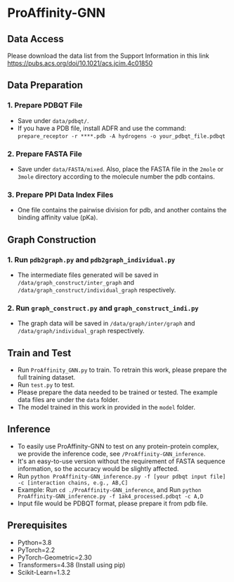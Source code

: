 # ProAffinity-GNN

## Data Access
Please download the data list from the Support Information in this link
https://pubs.acs.org/doi/10.1021/acs.jcim.4c01850

## Data Preparation

### 1. Prepare PDBQT File
- Save under `data/pdbqt/`.
- If you have a PDB file, install ADFR and use the command:
  `prepare_receptor -r ****.pdb -A hydrogens -o your_pdbqt_file.pdbqt`


### 2. Prepare FASTA File
- Save under `data/FASTA/mixed`. Also, place the FASTA file in the `2mole` or `3mole` directory according to the molecule number the pdb contains.

### 3. Prepare PPI Data Index Files
- One file contains the pairwise division for pdb, and another contains the binding affinity value (pKa).

## Graph Construction

### 1. Run `pdb2graph.py` and `pdb2graph_individual.py`
- The intermediate files generated will be saved in `/data/graph_construct/inter_graph` and `/data/graph_construct/individual_graph` respectively.

### 2. Run `graph_construct.py` and `graph_construct_indi.py`
- The graph data will be saved in `/data/graph/inter/graph` and `/data/graph/individual_graph` respectively.

## Train and Test

- Run `ProAffinity_GNN.py` to train. To retrain this work, please prepare the full training dataset.
- Run `test.py` to test.
- Please prepare the data needed to be trained or tested. The example data files are under the `data` folder.
- The model trained in this work in provided in the `model` folder.

## Inference

- To easily use ProAffinity-GNN to test on any protein-protein complex, we provide the inference code, see `/ProAffinity-GNN_inference`.
- It's an easy-to-use version without the requirement of FASTA sequence information, so the accuracy would be slightly affected.
- Run `python ProAffinity-GNN_inference.py -f [your pdbqt input file] -c [interaction chains, e.g., AB,C]`
- Example: Run `cd ./ProAffinity-GNN_inference`, and Run `python ProAffinity-GNN_inference.py -f 1ak4_processed.pdbqt -c A,D`
- Input file would be PDBQT format, please prepare it from pdb file.

## Prerequisites

- Python=3.8
- PyTorch=2.2
- PyTorch-Geometric=2.30
- Transformers=4.38 (Install using pip)
- Scikit-Learn=1.3.2

